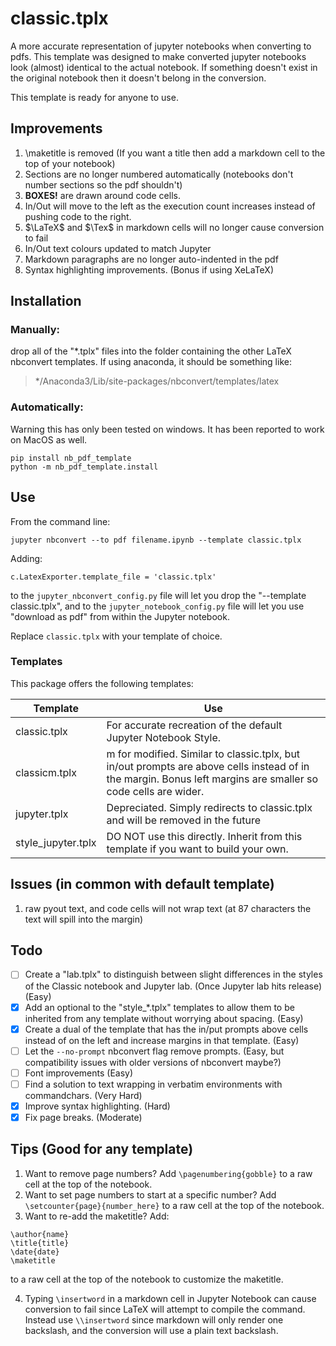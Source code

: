 # classic.tplx
A more accurate representation of jupyter notebooks when converting to pdfs.
This template was designed to make converted jupyter notebooks look (almost) identical to the actual notebook. If something doesn't exist in the original notebook then it doesn't belong in the conversion.

This template is ready for anyone to use.

## Improvements
1. \maketitle is removed (If you want a title then add a markdown cell to the top of your notebook)
2. Sections are no longer numbered automatically (notebooks don't number sections so the pdf shouldn't)
3. **BOXES!** are drawn around code cells.
4. In/Out will move to the left as the execution count increases instead of pushing code to the right.
5. $\LaTeX$ and $\Tex$ in markdown cells will no longer cause conversion to fail
6. In/Out text colours updated to match Jupyter
7. Markdown paragraphs are no longer auto-indented in the pdf
8. Syntax highlighting improvements. (Bonus if using XeLaTeX)

## Installation

### Manually:
drop all of the "*.tplx" files into the folder containing the other LaTeX nbconvert templates. If using anaconda, it should be something like: 
> */Anaconda3/Lib/site-packages/nbconvert/templates/latex

### Automatically:
Warning this has only been tested on windows. It has been reported to work on MacOS as well.
```
pip install nb_pdf_template
python -m nb_pdf_template.install
```

## Use
From the command line:
```
jupyter nbconvert --to pdf filename.ipynb --template classic.tplx
```

Adding:
```
c.LatexExporter.template_file = 'classic.tplx'
```
to the ```jupyter_nbconvert_config.py``` file will let you drop the "--template classic.tplx", and to the ```jupyter_notebook_config.py``` file will let you use "download as pdf" from within the Jupyter notebook.

Replace ```classic.tplx``` with your template of choice.

### Templates
This package offers the following templates:

Template | Use
---------|-------
classic.tplx | For accurate recreation of the default Jupyter Notebook Style.
classicm.tplx | m for modified. Similar to classic.tplx, but in/out prompts are above cells instead of in the margin. Bonus left margins are smaller so code cells are wider.
jupyter.tplx | Depreciated. Simply redirects to classic.tplx and will be removed in the future
style_jupyter.tplx | DO NOT use this directly. Inherit from this template if you want to build your own.

## Issues (in common with default template)
1. raw pyout text, and code cells will not wrap text (at 87 characters the text will spill into the margin)

## Todo
- [ ] Create a "lab.tplx" to distinguish between slight differences in the styles of the Classic notebook and Jupyter lab. (Once Jupyter lab hits release) (Easy)
- [x] Add an optional to the "style_*.tplx" templates to allow them to be inherited from any template without worrying about spacing. (Easy)
- [x] Create a dual of the template that has the in/put prompts above cells instead of on the left and increase margins in that template. (Easy)
- [ ] Let the ```--no-prompt``` nbconvert flag remove prompts. (Easy, but compatibility issues with older versions of nbconvert maybe?)
- [ ] Font improvements (Easy)
- [ ] Find a solution to text wrapping in verbatim environments with commandchars. (Very Hard)
- [x] Improve syntax highlighting. (Hard)
- [x] Fix page breaks. (Moderate)

## Tips (Good for any template)
1. Want to remove page numbers? Add ```\pagenumbering{gobble}``` to a raw cell at the top of the notebook.
2. Want to set page numbers to start at a specific number? Add ```\setcounter{page}{number_here}``` to a raw cell at the top of the notebook.
3. Want to re-add the maketitle? Add:
```
\author{name}
\title{title}
\date{date}
\maketitle
```
to a raw cell at the top of the notebook to customize the maketitle.

4. Typing ```\insertword``` in a markdown cell in Jupyter Notebook can cause conversion to fail since LaTeX will attempt to compile the command. Instead use ```\\insertword``` since markdown will only render one backslash, and the conversion will use a plain text backslash.

